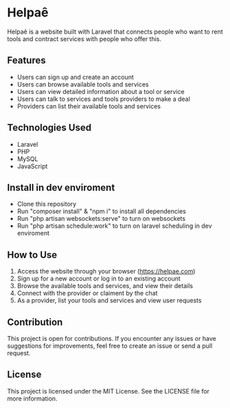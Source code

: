 # Helpaê

Helpaê is a website built with Laravel that connects people who want to rent tools and contract services with people who offer this.

## Features

- Users can sign up and create an account
- Users can browse available tools and services
- Users can view detailed information about a tool or service
- Users can talk to services and tools providers to make a deal
- Providers can list their available tools and services

## Technologies Used

- Laravel
- PHP
- MySQL
- JavaScript

## Install in dev enviroment

- Clone this repository
- Run "composer install" & "npm i" to install all dependencies
- Run "php artisan websockets:serve" to turn on websockets
- Run "php artisan schedule:work" to turn on laravel scheduling in dev enviroment

## How to Use

1. Access the website through your browser (https://helpae.com)
2. Sign up for a new account or log in to an existing account
3. Browse the available tools and services, and view their details
4. Connect with the provider or claiment by the chat
5. As a provider, list your tools and services and view user requests

## Contribution

This project is open for contributions. If you encounter any issues or have suggestions for improvements, feel free to create an issue or send a pull request.

## License

This project is licensed under the MIT License. See the LICENSE file for more information.
